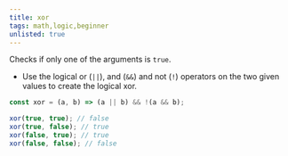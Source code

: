 ```yaml
---
title: xor
tags: math,logic,beginner
unlisted: true
---
```


Checks if only one of the arguments is `true`.

- Use the logical or (`||`), and (`&&`) and not (`!`) operators on the two given values to create the logical xor.

```js
const xor = (a, b) => (a || b) && !(a && b);
```

```js
xor(true, true); // false
xor(true, false); // true
xor(false, true); // true
xor(false, false); // false
```
